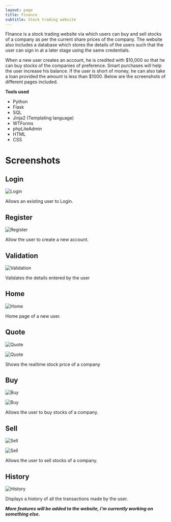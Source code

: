 ```yaml
---
layout: page
title: Finance
subtitle: Stock trading website
---
```



FInance is a stock trading website via which users can buy and sell stocks of a
company as per the current share prices of the company. The website also includes a database which stores the details of the users such that the user can sign in at a later stage using the same credentials.

When a new user creates an account, he is credited with $10,000 so that he can buy stocks of the companies of preference. Smart purchases will help the user increase his balance. If the user is short of money, he can also take a loan provided the amount is less than $1000.
Below are the screenshots of different pages included.

**Tools used**
- Python
- Flask
- SQL
- Jinja2 (Templating language)
- WTForms
- phpLiteAdmin
- HTML
- CSS



# Screenshots

## Login

![Login](https://i.imgur.com/tSaq6zE.png)

Allows an existing user to Login.

## Register 

![Register](https://i.imgur.com/1piwqAH.png)

Allow the user to create a new account.

## Validation

![Validation](https://i.imgur.com/ibpfmFz.png)

Validates the details entered by the user

## Home

![Home](https://i.imgur.com/oVdmXSz.png)

Home page of a new user.

## Quote

![Quote](https://i.imgur.com/1ftKzrp.png)

![Quote](https://i.imgur.com/hFf6Nuv.png)


Shows the realtime stock price of a company

## Buy

![Buy](https://i.imgur.com/Eew3azF.png)

![Buy](https://i.imgur.com/EKNtNMF.png)

Allows the user to buy stocks of a company.

## Sell

![Sell](https://i.imgur.com/2lNRF2O.png)

![Sell](https://i.imgur.com/1tb3xo7.png)

Allows the user to sell stocks of a company.

## History

![History](https://i.imgur.com/CJxc7YD.png)

Displays a history of all the transactions made by the user.


**_More features will be added to the website, i'm currently working on something else._**

